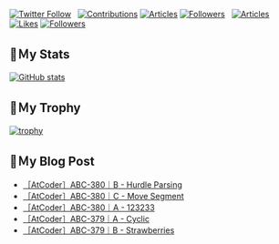 [![Twitter Follow](https://img.shields.io/twitter/follow/hyperdb?label=twitter&logo=twitter&style=plastic)](https://twitter.com/hyperdb)
&nbsp;
[![Contributions](https://badgen.org/img/qiita/hyperdb/contributions?style=plastic)](https://qiita.com/hyperdb)
[![Articles](https://badgen.org/img/qiita/hyperdb/articles?style=plastic)](https://qiita.com/hyperdb)
[![Followers](https://badgen.org/img/qiita/hyperdb/followers?style=plastic)](https://qiita.com/hyperdb)
&nbsp;
[![Articles](https://badgen.org/img/zenn/hyperdb/articles)](https://zenn.dev/hyperdb)
[![Likes](https://badgen.org/img/zenn/hyperdb/likes?style=plastic)](https://zenn.dev/hyperdb)
[![Followers](https://badgen.org/img/zenn/hyperdb/followers?style=plastic)](https://zenn.dev/hyperdb)

## 🔖Ｍy Stats

[![GitHub stats](https://github-readme-stats-eight-theta.vercel.app/api?username=hyperdb&theme=radical&count_private=true&show_icons=true)](https://github.com/anuraghazra/github-readme-stats)

## 🔖Ｍy Trophy

[![trophy](https://github-profile-trophy.vercel.app/?username=hyperdb&theme=onedark)](https://github.com/ryo-ma/github-profile-trophy)

## 🔖Ｍy Blog Post

<!-- BLOG-POST-LIST:START -->
- [［AtCoder］ABC-380｜B - Hurdle Parsing](https://zenn.dev/hyperdb/articles/fdd45843ec3b7e)
- [［AtCoder］ABC-380｜C - Move Segment](https://zenn.dev/hyperdb/articles/c83e8cb789bfba)
- [［AtCoder］ABC-380｜A - 123233](https://zenn.dev/hyperdb/articles/9c024c9e299107)
- [［AtCoder］ABC-379｜A - Cyclic](https://zenn.dev/hyperdb/articles/bc3df81d00e57c)
- [［AtCoder］ABC-379｜B - Strawberries](https://zenn.dev/hyperdb/articles/4e4831c379b9ad)
<!-- BLOG-POST-LIST:END -->
